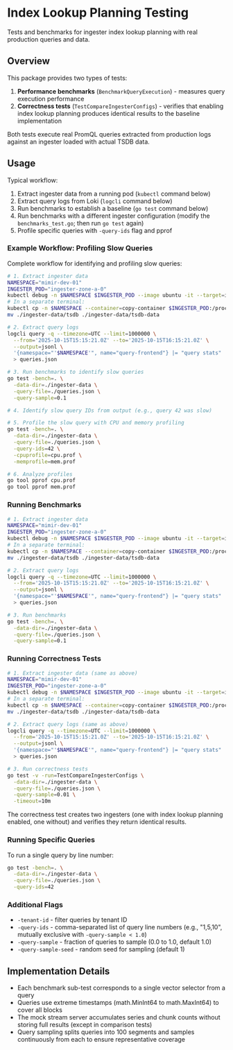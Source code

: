 # Index Lookup Planning Testing

Tests and benchmarks for ingester index lookup planning with real production queries and data.

## Overview

This package provides two types of tests:

1. **Performance benchmarks** (`BenchmarkQueryExecution`) - measures query execution performance
2. **Correctness tests** (`TestCompareIngesterConfigs`) - verifies that enabling index lookup planning produces identical results to the baseline implementation

Both tests execute real PromQL queries extracted from production logs against an ingester loaded with actual TSDB data.

## Usage

Typical workflow:

1. Extract ingester data from a running pod (`kubectl` command below)
2. Extract query logs from Loki (`logcli` command below)
3. Run benchmarks to establish a baseline (`go test` command below)
4. Run benchmarks with a different ingester configuration (modify the `benchmarks_test.go`; then run `go test` again)
5. Profile specific queries with `-query-ids` flag and pprof 

### Example Workflow: Profiling Slow Queries

Complete workflow for identifying and profiling slow queries:

```bash
# 1. Extract ingester data
NAMESPACE="mimir-dev-01"
INGESTER_POD="ingester-zone-a-0"
kubectl debug -n $NAMESPACE $INGESTER_POD --image ubuntu -it --target=ingester --container=copy-container -- sh
# In a separate terminal:
kubectl cp -n $NAMESPACE --container=copy-container $INGESTER_POD:/proc/1/root/data ./ingester-data
mv ./ingester-data/tsdb ./ingester-data/tsdb-data

# 2. Extract query logs
logcli query -q --timezone=UTC --limit=1000000 \
  --from='2025-10-15T15:15:21.0Z' --to='2025-10-15T16:15:21.0Z' \
  --output=jsonl \
  '{namespace="'$NAMESPACE'", name="query-frontend"} |= "query stats" | logfmt | path=~".*/query(_range)?"' \
  > queries.json

# 3. Run benchmarks to identify slow queries
go test -bench=. \
  -data-dir=./ingester-data \
  -query-file=./queries.json \
  -query-sample=0.1

# 4. Identify slow query IDs from output (e.g., query 42 was slow)

# 5. Profile the slow query with CPU and memory profiling
go test -bench=. \
  -data-dir=./ingester-data \
  -query-file=./queries.json \
  -query-ids=42 \
  -cpuprofile=cpu.prof \
  -memprofile=mem.prof

# 6. Analyze profiles
go tool pprof cpu.prof
go tool pprof mem.prof
```

### Running Benchmarks

```bash
# 1. Extract ingester data
NAMESPACE="mimir-dev-01"
INGESTER_POD="ingester-zone-a-0"
kubectl debug -n $NAMESPACE $INGESTER_POD --image ubuntu -it --target=ingester --container=copy-container -- sh
# In a separate terminal:
kubectl cp -n $NAMESPACE --container=copy-container $INGESTER_POD:/proc/1/root/data ./ingester-data
mv ./ingester-data/tsdb ./ingester-data/tsdb-data

# 2. Extract query logs
logcli query -q --timezone=UTC --limit=1000000 \
  --from='2025-10-15T15:15:21.0Z' --to='2025-10-15T16:15:21.0Z' \
  --output=jsonl \
  '{namespace="'$NAMESPACE'", name="query-frontend"} |= "query stats" | logfmt | path=~".*/query(_range)?"' \
  > queries.json

# 3. Run benchmarks
go test -bench=. \
  -data-dir=./ingester-data \
  -query-file=./queries.json \
  -query-sample=0.1
```

### Running Correctness Tests

```bash
# 1. Extract ingester data (same as above)
NAMESPACE="mimir-dev-01"
INGESTER_POD="ingester-zone-a-0"
kubectl debug -n $NAMESPACE $INGESTER_POD --image ubuntu -it --target=ingester --container=copy-container -- sh
# In a separate terminal:
kubectl cp -n $NAMESPACE --container=copy-container $INGESTER_POD:/proc/1/root/data ./ingester-data
mv ./ingester-data/tsdb ./ingester-data/tsdb-data

# 2. Extract query logs (same as above)
logcli query -q --timezone=UTC --limit=1000000 \
  --from='2025-10-15T15:15:21.0Z' --to='2025-10-15T16:15:21.0Z' \
  --output=jsonl \
  '{namespace="'$NAMESPACE'", name="query-frontend"} |= "query stats" | logfmt | path=~".*/query(_range)?"' \
  > queries.json

# 3. Run correctness tests
go test -v -run=TestCompareIngesterConfigs \
  -data-dir=./ingester-data \
  -query-file=./queries.json \
  -query-sample=0.01 \
  -timeout=10m
```

The correctness test creates two ingesters (one with index lookup planning enabled, one without) and verifies they return identical results.

### Running Specific Queries

To run a single query by line number:

```bash
go test -bench=. \
  -data-dir=./ingester-data \
  -query-file=./queries.json \
  -query-ids=42
```

### Additional Flags

- `-tenant-id` - filter queries by tenant ID
- `-query-ids` - comma-separated list of query line numbers (e.g., "1,5,10", mutually exclusive with `-query-sample < 1.0`)
- `-query-sample` - fraction of queries to sample (0.0 to 1.0, default 1.0)
- `-query-sample-seed` - random seed for sampling (default 1)

## Implementation Details

- Each benchmark sub-test corresponds to a single vector selector from a query
- Queries use extreme timestamps (math.MinInt64 to math.MaxInt64) to cover all blocks
- The mock stream server accumulates series and chunk counts without storing full results (except in comparison tests)
- Query sampling splits queries into 100 segments and samples continuously from each to ensure representative coverage
